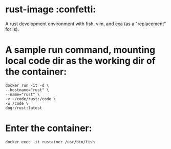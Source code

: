 # rust-image :confetti:

A rust development environment with fish, vim, and exa (as a "replacement" for ls).

# A sample run command, mounting local code dir as the working dir of the container:

```
docker run -it -d \
--hostname="rust" \
--name="rust" \
-v ~/code/rust:/code \
-w /code \
doqr/rust:latest
```

# Enter the container:
```
docker exec -it rustainer /usr/bin/fish
```

